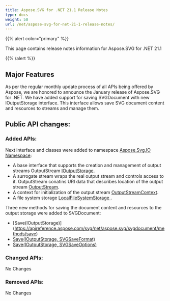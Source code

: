 ```yaml
---
title: Aspose.SVG for .NET 21.1 Release Notes
type: docs
weight: 50
url: /net/aspose-svg-for-net-21-1-release-notes/
---
```


{{% alert color="primary" %}}

This page contains release notes information for Aspose.SVG for .NET 21.1

{{% /alert %}}

## **Major Features**

As per the regular monthly update process of all APIs being offered by Aspose, we are honored to announce the January release of Aspose.SVG for .NET.
We have added support for saving SVGDocument with new IOutputStorage interface. This interface allows save SVG document content and resources to streams and manage them.   

## **Public API changes:**

### **Added APIs:**

Next interface and classes were added to namespace [Aspose.Svg.IO Namespace](https://apireference.aspose.com/svg/net/aspose.svg.io):

- A base interface that supports the creation and management of output streams OutputStream [IOutputStorage](https://apireference.aspose.com/svg/net/aspose.svg.io/ioutputstorage).
- A surrogate stream wraps the real output stream and controls access to it. OutputStream conatins URI data that describes location of the output stream [OutputStream](https://apireference.aspose.com/svg/net/aspose.svg.io/outputstream).
- A context for initialization of the output stream [OutputStreamContext](https://apireference.aspose.com/svg/net/aspose.svg.io/outputstreamcontext).
- A file system storage [LocalFileSystemStorage ](https://apireference.aspose.com/svg/net/aspose.svg.io/localfilesystemstorage).

Three new methods for saving the document content and resources to the output storage were added to SVGDocument:
- [Save&#x00028;IOutputStorage&#x00029;] (https://apireference.aspose.com/svg/net/aspose.svg/svgdocument/methods/save) 
- [Save(IOutputStorage, SVGSaveFormat)](https://apireference.aspose.com/svg/net/aspose.svg.svgdocument/save/methods/1)
- [Save(IOutputStorage, SVGSaveOptions)](https://apireference.aspose.com/svg/net/aspose.svg.svgdocument/save/methods/2)


### **Changed APIs:**

No Changes

### **Removed APIs:**

No Changes
